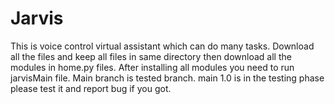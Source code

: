 # Jarvis
This is voice control virtual assistant which can do many tasks.
Download all the files and keep all files in same directory then download all the modules in home.py files.
After installing all modules you need to run jarvisMain file. 
Main branch is tested branch.
main 1.0 is in the testing phase please test it and report bug if you got.
